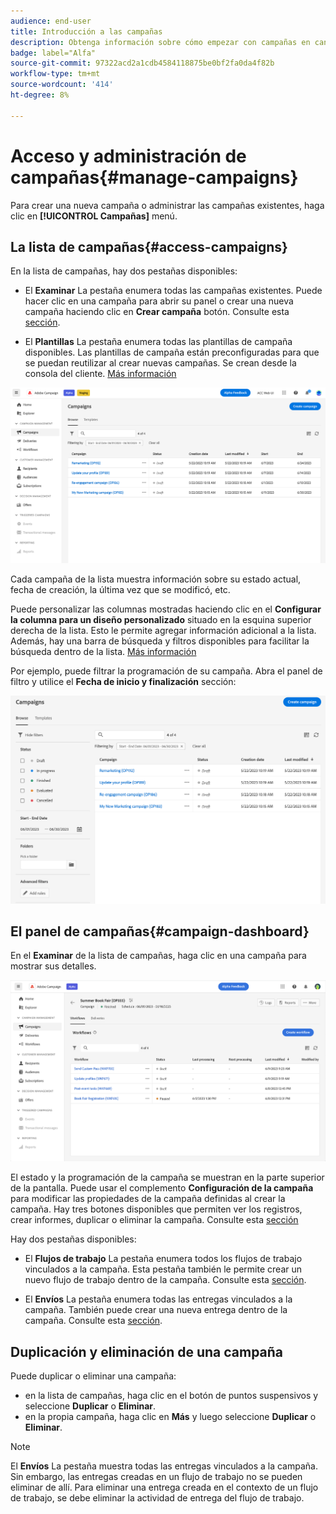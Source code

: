 ```yaml
---
audience: end-user
title: Introducción a las campañas
description: Obtenga información sobre cómo empezar con campañas en canales múltiples
badge: label="Alfa"
source-git-commit: 97322acd2a1cdb4584118875be0bf2fa0da4f82b
workflow-type: tm+mt
source-wordcount: '414'
ht-degree: 8%

---
```



# Acceso y administración de campañas{#manage-campaigns}

Para crear una nueva campaña o administrar las campañas existentes, haga clic en **[!UICONTROL Campañas]** menú.

## La lista de campañas{#access-campaigns}

En la lista de campañas, hay dos pestañas disponibles:

* El **Examinar** La pestaña enumera todas las campañas existentes. Puede hacer clic en una campaña para abrir su panel o crear una nueva campaña haciendo clic en **Crear campaña** botón. Consulte esta [sección](create-campaigns.md#create-campaigns).

* El **Plantillas** La pestaña enumera todas las plantillas de campaña disponibles. Las plantillas de campaña están preconfiguradas para que se puedan reutilizar al crear nuevas campañas. Se crean desde la consola del cliente. [Más información](https://experienceleague.adobe.com/docs/campaign/automation/campaign-orchestration/marketing-campaign-templates.html?lang=es)

![Lista de campañas](assets/campaign-list.png)

Cada campaña de la lista muestra información sobre su estado actual, fecha de creación, la última vez que se modificó, etc.

Puede personalizar las columnas mostradas haciendo clic en el **Configurar la columna para un diseño personalizado** situado en la esquina superior derecha de la lista. Esto le permite agregar información adicional a la lista. Además, hay una barra de búsqueda y filtros disponibles para facilitar la búsqueda dentro de la lista. [Más información](../get-started/user-interface.md#list-screens)

Por ejemplo, puede filtrar la programación de su campaña. Abra el panel de filtro y utilice el **Fecha de inicio y finalización** sección:

![Filtro de campaña](assets/campaign-filter-on-dates.png)

## El panel de campañas{#campaign-dashboard}

En el **Examinar** de la lista de campañas, haga clic en una campaña para mostrar sus detalles.

![Panel de campañas](assets/campaign-dashboard.png)

El estado y la programación de la campaña se muestran en la parte superior de la pantalla. Puede usar el complemento **Configuración de la campaña** para modificar las propiedades de la campaña definidas al crear la campaña. Hay tres botones disponibles que permiten ver los registros, crear informes, duplicar o eliminar la campaña. Consulte esta [sección](create-campaigns.md#create-campaigns)

Hay dos pestañas disponibles:

* El **Flujos de trabajo** La pestaña enumera todos los flujos de trabajo vinculados a la campaña. Esta pestaña también le permite crear un nuevo flujo de trabajo dentro de la campaña. Consulte esta [sección](create-campaigns.md#create-campaigns).

* El **Envíos** La pestaña enumera todas las entregas vinculados a la campaña. También puede crear una nueva entrega dentro de la campaña. Consulte esta [sección](create-campaigns.md#create-campaigns).

## Duplicación y eliminación de una campaña

Puede duplicar o eliminar una campaña:

* en la lista de campañas, haga clic en el botón de puntos suspensivos y seleccione **Duplicar** o **Eliminar**.
* en la propia campaña, haga clic en **Más** y luego seleccione **Duplicar** o **Eliminar**.

>[!NOTE]
>
>El **Envíos** La pestaña muestra todas las entregas vinculados a la campaña. Sin embargo, las entregas creadas en un flujo de trabajo no se pueden eliminar de allí. Para eliminar una entrega creada en el contexto de un flujo de trabajo, se debe eliminar la actividad de entrega del flujo de trabajo.
